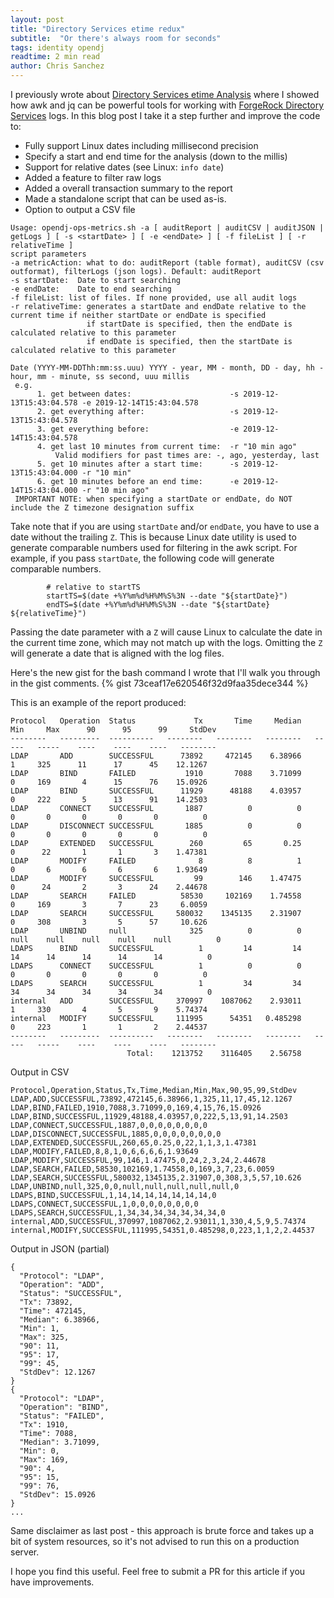 ```yaml
---
layout: post
title: "Directory Services etime redux"
subtitle:  "Or there's always room for seconds"
tags: identity opendj
readtime: 2 min read
author: Chris Sanchez
---
```

I previously wrote about [Directory Services etime Analysis] where I showed how awk and jq can be powerful tools for working with [ForgeRock Directory Services] logs. In this blog post I take it a step further and improve the code to:
* Fully support Linux dates including millisecond precision
* Specify a start and end time for the analysis (down to the millis)
* Support for relative dates (see Linux: `info date`)
* Added a feature to filter raw logs
* Added a overall transaction summary to the report
* Made a standalone script that can be used as-is.
* Option to output a CSV file

~~~~
Usage: opendj-ops-metrics.sh -a [ auditReport | auditCSV | auditJSON | getLogs ] [ -s <startDate> ] [ -e <endDate> ] [ -f fileList ] [ -r relativeTime ]
script parameters
-a metricAction: what to do: auditReport (table format), auditCSV (csv outformat), filterLogs (json logs). Default: auditReport
-s startDate:  Date to start searching
-e endDate:    Date to end searching
-f fileList: list of files. If none provided, use all audit logs
-r relativeTime: generates a startDate and endDate relative to the current time if neither startDate or endDate is specified
                 if startDate is specified, then the endDate is calculated relative to this parameter
                 if endDate is specified, then the startDate is calculated relative to this parameter

Date (YYYY-MM-DDThh:mm:ss.uuu) YYYY - year, MM - month, DD - day, hh - hour, mm - minute, ss second, uuu millis
 e.g.
      1. get between dates:                      -s 2019-12-13T15:43:04.578 -e 2019-12-14T15:43:04.578
      2. get everything after:                   -s 2019-12-13T15:43:04.578
      3. get everything before:                  -e 2019-12-14T15:43:04.578
      4. get last 10 minutes from current time:  -r "10 min ago"
          Valid modifiers for past times are: -, ago, yesterday, last
      5. get 10 minutes after a start time:      -s 2019-12-13T15:43:04.000 -r "10 min"
      6. get 10 minutes before an end time:      -e 2019-12-14T15:43:04.000 -r "10 min ago"
 IMPORTANT NOTE: when specifying a startDate or endDate, do NOT include the Z timezone designation suffix
~~~~ 

Take note that if you are using `startDate` and/or `endDate`, you have to use a date without the trailing `Z`. This is because Linux date utility is used to generate comparable numbers used for filtering in the awk script. For example, if you pass `startDate`, the following code will generate comparable numbers. 
~~~~
        # relative to startTS
        startTS=$(date +%Y%m%d%H%M%S%3N --date "${startDate}")
        endTS=$(date +%Y%m%d%H%M%S%3N --date "${startDate} ${relativeTime}")
~~~~
Passing the date parameter with a `Z` will cause Linux to calculate the date in the current time zone, which may not match up with the logs. Omitting the `Z` will generate a date that is aligned with the log files.  

Here's the new gist for the bash command I wrote that I'll walk you through in the gist comments.
{% gist 73ceaf17e620546f32d9faa35dece344 %}

This is an example of the report produced:

~~~~~~
Protocol   Operation  Status             Tx       Time     Median     Min     Max      90      95      99     StdDev
--------   ---------  ----------   --------   --------   --------   -----   -----    ----    ----    ----   --------
LDAP       ADD        SUCCESSFUL      73892     472145    6.38966       1     325      11      17      45    12.1267
LDAP       BIND       FAILED           1910       7088    3.71099       0     169       4      15      76    15.0926
LDAP       BIND       SUCCESSFUL      11929      48188    4.03957       0     222       5      13      91    14.2503
LDAP       CONNECT    SUCCESSFUL       1887          0          0       0       0       0       0       0          0
LDAP       DISCONNECT SUCCESSFUL       1885          0          0       0       0       0       0       0          0
LDAP       EXTENDED   SUCCESSFUL        260         65       0.25       0      22       1       1       3    1.47381
LDAP       MODIFY     FAILED              8          8          1       0       6       6       6       6    1.93649
LDAP       MODIFY     SUCCESSFUL         99        146    1.47475       0      24       2       3      24    2.44678
LDAP       SEARCH     FAILED          58530     102169    1.74558       0     169       3       7      23     6.0059
LDAP       SEARCH     SUCCESSFUL     580032    1345135    2.31907       0     308       3       5      57     10.626
LDAP       UNBIND     null              325          0          0    null    null    null    null    null          0
LDAPS      BIND       SUCCESSFUL          1         14         14      14      14      14      14      14          0
LDAPS      CONNECT    SUCCESSFUL          1          0          0       0       0       0       0       0          0
LDAPS      SEARCH     SUCCESSFUL          1         34         34      34      34      34      34      34          0
internal   ADD        SUCCESSFUL     370997    1087062    2.93011       1     330       4       5       9    5.74374
internal   MODIFY     SUCCESSFUL     111995      54351   0.485298       0     223       1       1       2    2.44537
--------   ---------  ----------   --------   --------   --------   -----   -----    ----    ----    ----   --------
                          Total:    1213752    3116405    2.56758
~~~~~~

Output in CSV
~~~~~~
Protocol,Operation,Status,Tx,Time,Median,Min,Max,90,95,99,StdDev
LDAP,ADD,SUCCESSFUL,73892,472145,6.38966,1,325,11,17,45,12.1267
LDAP,BIND,FAILED,1910,7088,3.71099,0,169,4,15,76,15.0926
LDAP,BIND,SUCCESSFUL,11929,48188,4.03957,0,222,5,13,91,14.2503
LDAP,CONNECT,SUCCESSFUL,1887,0,0,0,0,0,0,0,0
LDAP,DISCONNECT,SUCCESSFUL,1885,0,0,0,0,0,0,0,0
LDAP,EXTENDED,SUCCESSFUL,260,65,0.25,0,22,1,1,3,1.47381
LDAP,MODIFY,FAILED,8,8,1,0,6,6,6,6,1.93649
LDAP,MODIFY,SUCCESSFUL,99,146,1.47475,0,24,2,3,24,2.44678
LDAP,SEARCH,FAILED,58530,102169,1.74558,0,169,3,7,23,6.0059
LDAP,SEARCH,SUCCESSFUL,580032,1345135,2.31907,0,308,3,5,57,10.626
LDAP,UNBIND,null,325,0,0,null,null,null,null,null,0
LDAPS,BIND,SUCCESSFUL,1,14,14,14,14,14,14,14,0
LDAPS,CONNECT,SUCCESSFUL,1,0,0,0,0,0,0,0,0
LDAPS,SEARCH,SUCCESSFUL,1,34,34,34,34,34,34,34,0
internal,ADD,SUCCESSFUL,370997,1087062,2.93011,1,330,4,5,9,5.74374
internal,MODIFY,SUCCESSFUL,111995,54351,0.485298,0,223,1,1,2,2.44537
~~~~~~

Output in JSON (partial)
~~~~~~
{
  "Protocol": "LDAP",
  "Operation": "ADD",
  "Status": "SUCCESSFUL",
  "Tx": 73892,
  "Time": 472145,
  "Median": 6.38966,
  "Min": 1,
  "Max": 325,
  "90": 11,
  "95": 17,
  "99": 45,
  "StdDev": 12.1267
}
{
  "Protocol": "LDAP",
  "Operation": "BIND",
  "Status": "FAILED",
  "Tx": 1910,
  "Time": 7088,
  "Median": 3.71099,
  "Min": 0,
  "Max": 169,
  "90": 4,
  "95": 15,
  "99": 76,
  "StdDev": 15.0926
}
...
~~~~~~
Same disclaimer as last post - this approach is brute force and takes up a bit of system resources, so it's not advised to run this on a production server.

I hope you find this useful. Feel free to submit a PR for this article if you have improvements.

[Directory Services etime Analysis]: /directory-services-etimes-analysis

[BlazeMeter]: https://www.blazemeter.com
[JMeter]: https://jmeter.apache.org/
[Splunk]: https://www.splunk.com
[ForgeRock Directory Services]: https://www.forgerock.com/platform/directory-services
[advanced statistics]: https://docs.splunk.com/Documentation/SplunkCloud/8.0.2001/Search/Aboutadvancedstatistics
[StackOverflow]: https://www.stackoverflow.com
[standard deviation using awk]:  https://stackoverflow.com/questions/15101343/standard-deviation-of-an-arbitrary-number-of-numbers-using-bc-or-other-standard

